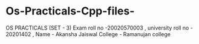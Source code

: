 # Os-Practicals-Cpp-files-
OS PRACTICALS (SET - 3)
Exam roll no -20020570003 , university roll no - 20201402 , Name - Akansha Jaiswal
College - Ramanujan college 
